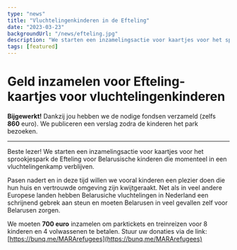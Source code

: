 ```yaml
---
type: "news"
title: "Vluchtelingenkinderen in de Efteling"
date: "2023-03-23"
backgroundUrl: "/news/efteling.jpg"
description: "We starten een inzamelingsactie voor kaartjes voor het sprookjespark de Efteling voor Belarusische kinderen die momenteel in een vluchtelingenkamp verblijven."
tags: [featured]
---
```


# Geld inzamelen voor Efteling-kaartjes voor vluchtelingenkinderen

**Bijgewerkt!** Dankzij jou hebben we de nodige fondsen verzameld (zelfs **860** euro). We publiceren een verslag zodra de kinderen het park bezoeken.

---

Beste lezer! We starten een inzamelingsactie voor kaartjes voor het sprookjespark de Efteling voor Belarusische kinderen die momenteel in een vluchtelingenkamp verblijven.

Pasen nadert en in deze tijd willen we vooral kinderen een plezier doen die hun huis en vertrouwde omgeving zijn kwijtgeraakt.
Net als in veel andere Europese landen hebben Belarusiche vluchtelingen in Nederland een schrijnend gebrek aan steun en moeten Belarusen in veel gevallen zelf voor Belarusen zorgen.

We moeten **700 euro** inzamelen om parktickets en treinreizen voor 8 kinderen en 4 volwassenen te betalen.
Stuur uw donaties via de link: [https://bunq.me/MARArefugees](https://bunq.me/MARArefugees)
